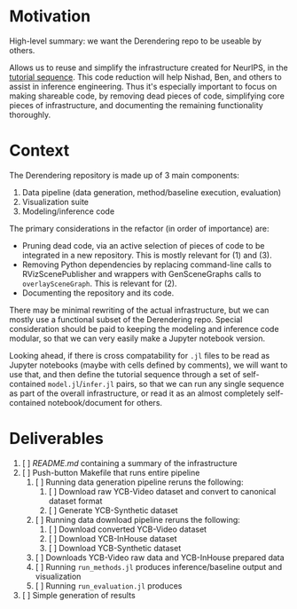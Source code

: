# Motivation

High-level summary: we want the Derendering repo to be useable by others.

Allows us to reuse and simplify the infrastructure created for NeurIPS, in the
[tutorial sequence](SceneGraphInferenceTutorialSequence.md). This code reduction will help Nishad, Ben, and others to assist in inference engineering. Thus it's especially important to focus on
making shareable code, by removing dead pieces of code, simplifying core pieces
of infrastructure, and documenting the remaining functionality thoroughly.

# Context

The Derendering repository is made up of 3 main components:

1. Data pipeline (data generation, method/baseline execution, evaluation)
2. Visualization suite
3. Modeling/inference code

The primary considerations in the refactor (in order of importance) are:

* Pruning dead code, via an active selection of pieces of code to be integrated
  in a new repository. This is mostly relevant for (1) and (3).
* Removing Python dependencies by replacing command-line calls to
  RVizScenePublisher and wrappers with GenSceneGraphs calls to
  `overlaySceneGraph`. This is relevant for (2).
* Documenting the repository and its code.

There may be minimal rewriting of the actual infrastructure, but we can mostly
use a functional subset of the Derendering repo. Special consideration should
be paid to keeping the modeling and inference code modular, so that we can very
easily make a Jupyter notebook version.

Looking ahead, if there is cross compatability for `.jl` files to be read as
Jupyter notebooks (maybe with cells defined by comments), we will want to use
that, and then define the tutorial sequence through a set of self-contained
`model.jl`/`infer.jl` pairs, so that we can run any single sequence as part of
the overall infrastructure, or read it as an almost completely self-contained
notebook/document for others.

# Deliverables

1. [ ] *README.md* containing a summary of the infrastructure
2. [ ] Push-button Makefile that runs entire pipeline
    1. [ ] Running data generation pipeline reruns the following:
        1. [ ] Download raw YCB-Video dataset and convert to canonical dataset format
        2. [ ] Generate YCB-Synthetic dataset
    2. [ ] Running data download pipeline reruns the following:
        1. [ ] Download converted YCB-Video dataset
        2. [ ] Download YCB-InHouse dataset
        3. [ ] Download YCB-Synthetic dataset
    4. [ ] Downloads YCB-Video raw data and YCB-InHouse prepared data
    5. [ ] Running `run_methods.jl` produces inference/baseline output and visualization
    6. [ ] Running `run_evaluation.jl` produces 
3. [ ] Simple generation of results
